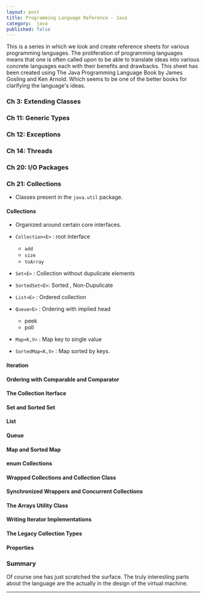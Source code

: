 ```yaml
---
layout: post
title: Programming Language Reference - Java
category:  java
published: false 
---
```


This is a series in which we look and create reference sheets for
various programming languages. The proliferation of programming
languages means that one is often called upon to be able to translate
ideas into various concrete languages each with their benefits and
drawbacks. This sheet has been created using The Java Programming
Language Book by James Gosling and Ken Arnold. Which seems to be one
of the better books for clarifying the language's ideas.

### Ch  3: Extending Classes

### Ch 11: Generic Types

### Ch 12: Exceptions

### Ch 14: Threads

### Ch 20: I/O Packages

### Ch 21: Collections

* Classes present in the `java.util` package.

#### Collections

* Organized around certain core interfaces.

* `Collection<E>` : root interface
  * `add`
  * `size`
  * `toArray`

* `Set<E>` : Collection without dupulicate elements
* `SortedSet<E>`: Sorted , Non-Dupulicate
* `List<E>` : Ordered collection
* `Queue<E>` : Ordering with implied head
  * peek
  * poll

* `Map<K,V>` : Map key to single value
* `SortedMap<K,V>` : Map sorted by keys.

#### Iteration

#### Ordering with Comparable and Comparator

#### The Collection Iterface

#### Set and Sorted Set

#### List

#### Queue

#### Map and Sorted Map

#### enum Collections

#### Wrapped Collections and Collection Class

#### Synchronized Wrappers and Concurrent Collections

#### The Arrays Utility Class

#### Writing Iterator Implementations

#### The Legacy Collection Types

#### Properties




### Summary

Of course one has just scratched the surface. The truly interesting
parts about the language are the actually in the design of the virtual
machine. 



---
